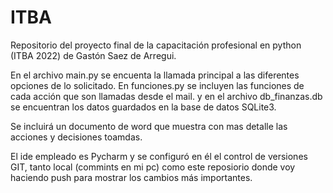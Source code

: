 # ITBA
Repositorio del proyecto final de la capacitación profesional en python (ITBA 2022) de Gastón Saez de Arregui.

En el archivo main.py se encuenta la llamada principal a las diferentes opciones de lo solicitado. En funciones.py se incluyen las funciones de cada acción que son
llamadas desde el mail. y en el archivo db_finanzas.db se encuentran los datos guardados en la base de datos SQLite3.

Se incluirá un documento de word que muestra con mas detalle las acciones y decisiones toamdas. 

El ide empleado es Pycharm y se configuró en él el control de versiones GIT, tanto local (commints en mi pc) como este reposiorio donde voy haciendo push para mostrar los cambios más importantes. 

